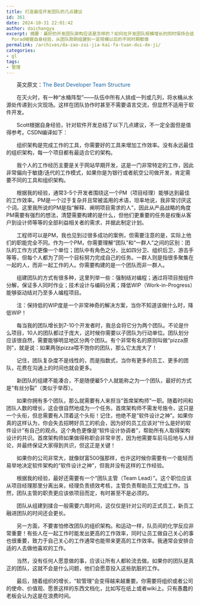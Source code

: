 ```yaml
---
title: 打造最佳开发团队的几点建议
id: 361
date: 2024-10-31 22:01:42
author: daichangya
excerpt: 摘要：最好的开发团队架构应该是怎样的？如何在开发团队规模增长的同时保持合适的架构？前Cheezburger CTO、Rover.com产品研发主管Scott
  Porad根据自身经验，从团队刚刚组建到一定规模以后的不同时期都做
permalink: /archives/da-zao-zui-jia-kai-fa-tuan-dui-de-ji/
categories:
- gl
tags:
- 管理
---
```



　　英文原文：<a target="_blank" href="http://www.scottporad.com/2013/03/14/the-best-developer-team-structure/" target="_blank" style="margin:0px; padding:0px; color:rgb(26,100,162); text-decoration:none">The
 Best Developer Team Structure</a>

　　在灭火时，有一种“水桶阵型”——队伍中所有人排成一列或几列，将水桶从水源处传递到火灾现场。这样在团队协作时甚至不需要语言交流，但显然不适用于软件开发。

　　Scott根据自身经验，针对软件开发总结了以下几点建议，不一定全面但是&#20540;得参考。CSDN编译如下：

　　组织架构是完成工作的工具，你需要好的工具来增加工作效率。没有永远最佳的组织架构，每一个项目都有最适合它的架构。

　　我个人的工作经历主要是关于网站早期开发，这是一门非常特定的工作，因此非常偏向于敏捷/迭代的工作模式，如果你是为银行或者航空公司做开发，肯定需要不同的工具和组织架构。

　　根据我的经验，通常3-5个开发者围绕这一个PM（项目经理）能够达到最佳的工作效率。PM是一个过于复杂并且常被滥用的术语，坦率地说，我非常讨厌这个词。这里我所说的PM是指“解释、阐明项目需求的人”，因此从产品战略的角度PM需要有强烈的想法，清楚需要构建的是什么，但他们更重要的任务是权衡从客户到设计师等等的全部利益相关者的需求，并据此制定计划。

　　工程师可以是PM，我也见到过很多成功的案例，但需要注意的是，实际上他们的职能完全不同。作为一个PM，你需要理解“团队”和“一群人”之间的区别：团队的工作方式更像一个单位；团队中有角色之分，比如四分卫、组织后卫，游击手等等，但每个人都为了同一个目标努力完成自己的任务。一群人则是指很多聚集在一起的人，而非一起工作的人。你需要构建的是一个团队而非一群人。

　　组建团队的方式有很多种，这里列举一些：强制结对编程；通过将项目按组件分解，保证多人同时作业；技术设计与编码分离；降低WIP（Work-in-Progress）能够驱动结对乃至多人编程项目。

　　注：保持低的WIP度是一个非常神奇的解决方案，当你不知道该做什么时，降低WIP！

　　每当我的团队增长到7-10个开发者时，我总会将它分为两个团队。不论是什么项目，10人的团队都过于庞大，这时候你需要以子团队为行动单位。团队划分应该很自然，需要能够明显地区分两个团队。有个非常有名的原则叫做“pizza原则”，就是说：如果两张pizza喂不饱你的团队，那么它太庞大了！

　　记住，团队复杂度不是线性的，而是指数式，当你有更多的员工、更多的团队，花费在沟通上的时间也就会更多。

　　新团队的组建不能凑合，不是随便雇5个人就能称之为一个团队，最好的方式是“有丝分裂”（类&#20284;于举荐）。

　　如果你拥有多个团队，那么就需要有人来担当“首席架构师”一职。随着时间和团队人数的增长，这会很自然地成为一个任务。首席架构师不需发号施令，这只是一个头衔，但总需要有人顶着这个头衔！记住，他绝不是“软件设计之神”。如果你真的这样认为，你会失去招聘好员工的机会，因为好的员工应该对“什么是好的软件设计”有自己的观点。这个角色更像是“软件设计协调者”，帮助所有人取得架构设计的共识。首席架构师如果做得称职会非常辛苦，因为他需要车前马后地与人辩论，并最终保证大家得到共识，但这正是关键！

　　如果你的公司非常大，就像财富500强那样，也许这时候你需要有一个能轻而易举地决定软件架构的“软件设计之神”，但我并没有这样的工作经验。

　　根据我的经验，最好还需要有一个“团队主管（Team Lead）”。这个职位应该从项目经理那里分离出来，经理负责绩效考核，主管负责帮助员工完成工作。当然，团队主管的职责更应该依项目而定，有时甚至不是必须的。

　　团队从组建到揉合一般需要六周时间，这仅仅是针对公司的正式员工，新员工融进团队的时间还会更长。

　　另一方面，不要害怕修改团队的组织架构。和运动一样，队员间的化学反应非常重要！有些人在一起工作时能发出更高的工作效率，同时让员工做自己关心的事也很重要，致力于自己关心的工作通常也能带来更高的工作效率。我通常会安排合适的人去做他喜欢的工作。

　　当然，没有任何人愿意做的事，应该让所有人都轮流去做。如果你的团队是真正的团队，这就不会是什么问题，他们会愿意投入这些肮脏的工作。

　　最后，随着组织的增长，“软管理”会变得越来越重要。你需要将组织或者公司的使命、价&#20540;观、愿景这样的东西文档化，比如写在纸上或者wiki上。只有愚蠢的老板会认为这是在浪费时间。
